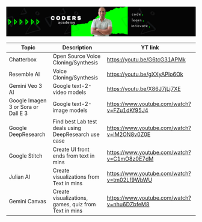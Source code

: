 

![CodersAcademy Banner](/img/banner.png)


Topic | Description  | YT link |
--- | --- | --- |
Chatterbox | Open Source Voice Cloning/Synthesis | https://youtu.be/G6tcG31APMk |
Resemble AI | Voice Cloning/Synthesis | https://youtu.be/gXXyAPIo6Ok |
Gemini Veo 3 AI | Google text-2-video models | https://youtu.be/X86J7jLj7XE |
Google Imagen 3 or Sora or Dall E 3 | Google text-2-image models |https://www.youtube.com/watch?v=FZu1dKf95J4|
Google DeepResearch | Find best Lab test deals using DeepResearch use case |https://www.youtube.com/watch?v=lM2ON8v0Z0E|
Google Stitch | Create UI front ends from text in mins |https://www.youtube.com/watch?v=C1mO8z0E7dM|
Julian AI | Create visualizations from Text in mins |https://www.youtube.com/watch?v=tm02Lf9WbWU|
Gemini Canvas | Create visualizations, games, quiz from Text in mins |https://www.youtube.com/watch?v=nhu6DZbfeM8|



